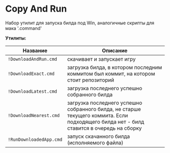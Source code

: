 # Copy And Run
Набор утилит для запуска билда под Win, аналогичные скрипты для мака '.command'

**Утилиты:**

| Название | Описание |
| ------------- | ------------- |
| `!DownloadAndRun.cmd` | скачивает и запускает игру |
| `!DownloadExact.cmd`  | загрузка билда, в котором последним коммитом был коммит, на котором стоит репозиторий |
| `!DownloadLatest.cmd`  | загрузка последнего успешно собранного билда |
| `!DownloadNearest.cmd` | загрузка последнего успешно собранного билда, не старше текущего коммита. Если подходящего билда нет - билд ставится в очередь на сборку |
| `!RunDownloadedApp.cmd`  | запуск скачанного билда (исполняемого файла)  |